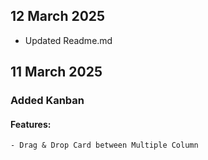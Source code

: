 ## 12 March 2025
- Updated Readme.md

## 11 March 2025
### Added Kanban
#### Features: 
    - Drag & Drop Card between Multiple Column